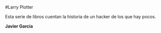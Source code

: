 #Larry Plotter

Esta serie de libros cuentan la historia de un hacker de los que hay pocos.

**Javier García**
